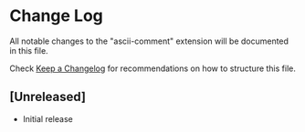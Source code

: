 # Change Log

All notable changes to the "ascii-comment" extension will be documented in this file.

Check [Keep a Changelog](http://keepachangelog.com/) for recommendations on how to structure this file.

## [Unreleased]

- Initial release